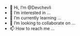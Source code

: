 - 👋 Hi, I’m @Devchevli
- 👀 I’m interested in ...
- 🌱 I’m currently learning ...
- 💞️ I’m looking to collaborate on ...
- 📫 How to reach me ...

<!---
Devchevli/Devchevli is a ✨ special ✨ repository because its `README.md` (this file) appears on your GitHub profile.
You can click the Preview link to take a look at your changes.
--->

